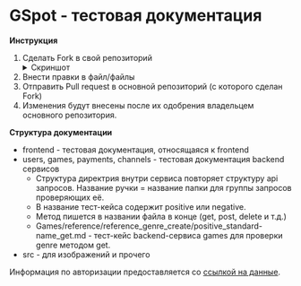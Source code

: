 # GSpot - тестовая документация

**Инструкция**

1. Сделать Fork в свой репозиторий <details><summary>Скриншот</summary>![Fork](src/img/fork_example.png)</details>
2. Внести правки в файл/файлы
3. Отправить Pull request в основной репозиторий (с которого сделан Fork)
4. Изменения будут внесены после их одобрения владельцем основного репозитория.


**Структура документации**
* frontend - тестовая документация, относящаяся к frontend
* users, games, payments, channels - тестовая документация backend сервисов
    - Структура директрия внутри сервиса повторяет структуру api запросов.
Название ручки = название папки для группы запросов проверяющих её.
    - В название тест-кейса содержит positive или negative.
    - Метод пишется в названии файла в конце (get, post, delete и т.д.)
    - Games/reference/reference_genre_create/positive_standard-name_get.md - тест-кейс backend-сервиса games для проверки genre методом get.
* src - для изображений и прочего

Информация по авторизации предоставляется со [ссылкой на данные](https://github.com/victoretc/GSPOTtestingdocumentation/blob/main/Authorization_data.md).